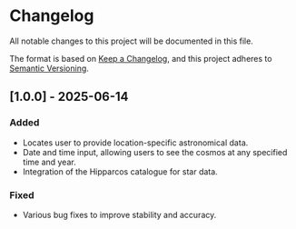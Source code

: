 # Changelog

All notable changes to this project will be documented in this file.

The format is based on [Keep a Changelog](https://keepachangelog.com/en/1.0.0/),
and this project adheres to [Semantic Versioning](https://semver.org/spec/v2.0.0.html).

## [1.0.0] - 2025-06-14

### Added

- Locates user to provide location-specific astronomical data.
- Date and time input, allowing users to see the cosmos at any specified time and year.
- Integration of the Hipparcos catalogue for star data.

### Fixed

- Various bug fixes to improve stability and accuracy.
